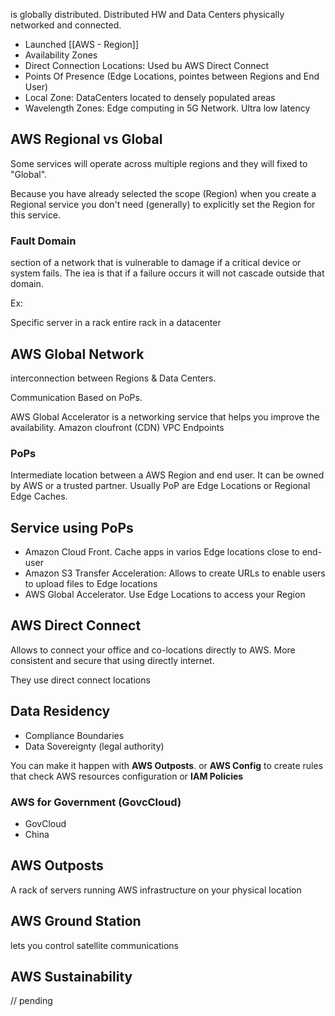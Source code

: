 is globally distributed. Distributed HW and Data Centers physically networked and connected.  

- Launched [[AWS - Region]]
- Availability Zones
- Direct Connection Locations: Used bu AWS Direct Connect
- Points Of Presence (Edge Locations, pointes between Regions and End User)
- Local Zone: DataCenters located to densely populated areas
- Wavelength Zones: Edge computing in 5G Network. Ultra low latency

## AWS Regional vs Global

Some services will operate across multiple regions and they will fixed to "Global".

Because you have already selected the scope (Region) when you create a Regional service you don't need (generally) to explicitly set the Region for this service. 

### Fault Domain

section of a network that is vulnerable to damage if a critical device or system fails. The iea is that if a failure occurs it will not cascade outside that domain. 

Ex:

Specific server in a rack 
entire rack in a datacenter



## AWS Global Network

interconnection between Regions & Data Centers. 

Communication Based on PoPs.

AWS Global Accelerator is a networking service that helps you improve the availability. 
Amazon cloufront (CDN)
VPC Endpoints

### PoPs 

Intermediate location between a AWS Region and end user. It can be owned by AWS or a trusted partner. Usually PoP are Edge Locations or Regional Edge Caches. 

## Service using PoPs

- Amazon Cloud Front. Cache apps in varios Edge locations close to end-user
- Amazon S3 Transfer Acceleration: Allows to create URLs to enable users to upload files to Edge locations
- AWS Global Accelerator. Use Edge Locations to access your Region 


## AWS Direct Connect

Allows to connect your office and co-locations directly to AWS. 
More consistent and secure that using directly internet. 

They use direct connect locations

## Data Residency

- Compliance Boundaries
- Data Sovereignty (legal authority)

You can make it happen with **AWS Outposts**. or **AWS Config** to create rules that check AWS resources configuration or **IAM Policies**

### AWS for Government (GovcCloud)

 - GovCloud
 - China


## AWS Outposts

A rack of servers running AWS infrastructure on your physical location


## AWS Ground Station

lets you control satellite communications

## AWS Sustainability

// pending

